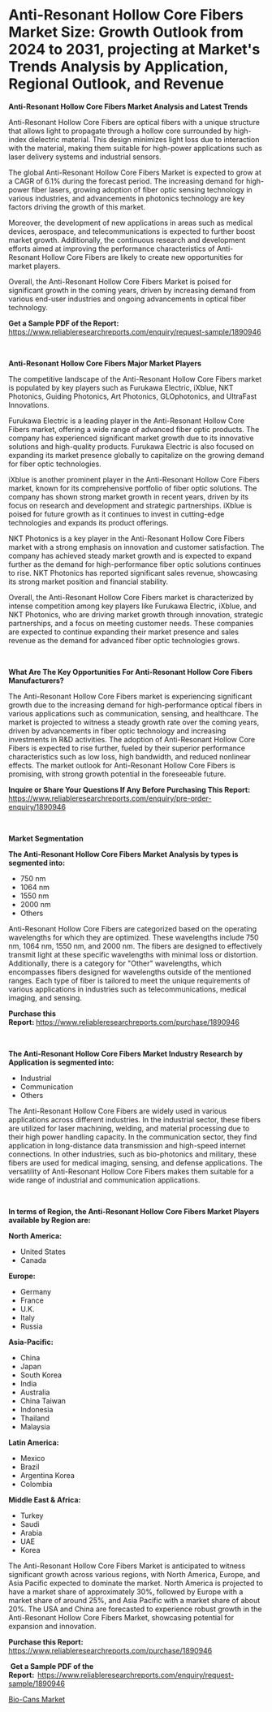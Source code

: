 <p><h1>Anti-Resonant Hollow Core Fibers Market Size: Growth Outlook from 2024 to 2031, projecting at Market's Trends Analysis by Application, Regional Outlook, and Revenue</h1></p><p><strong>Anti-Resonant Hollow Core Fibers Market Analysis and Latest Trends</strong></p>
<p><p>Anti-Resonant Hollow Core Fibers are optical fibers with a unique structure that allows light to propagate through a hollow core surrounded by high-index dielectric material. This design minimizes light loss due to interaction with the material, making them suitable for high-power applications such as laser delivery systems and industrial sensors.</p><p>The global Anti-Resonant Hollow Core Fibers Market is expected to grow at a CAGR of 6.1% during the forecast period. The increasing demand for high-power fiber lasers, growing adoption of fiber optic sensing technology in various industries, and advancements in photonics technology are key factors driving the growth of this market.</p><p>Moreover, the development of new applications in areas such as medical devices, aerospace, and telecommunications is expected to further boost market growth. Additionally, the continuous research and development efforts aimed at improving the performance characteristics of Anti-Resonant Hollow Core Fibers are likely to create new opportunities for market players.</p><p>Overall, the Anti-Resonant Hollow Core Fibers Market is poised for significant growth in the coming years, driven by increasing demand from various end-user industries and ongoing advancements in optical fiber technology.</p></p>
<p><strong>Get a Sample PDF of the Report:&nbsp;</strong> <a href="https://www.reliableresearchreports.com/enquiry/request-sample/1890946">https://www.reliableresearchreports.com/enquiry/request-sample/1890946</a></p>
<p>&nbsp;</p>
<p><strong>Anti-Resonant Hollow Core Fibers Major Market Players</strong></p>
<p><p>The competitive landscape of the Anti-Resonant Hollow Core Fibers market is populated by key players such as Furukawa Electric, iXblue, NKT Photonics, Guiding Photonics, Art Photonics, GLOphotonics, and UltraFast Innovations.</p><p>Furukawa Electric is a leading player in the Anti-Resonant Hollow Core Fibers market, offering a wide range of advanced fiber optic products. The company has experienced significant market growth due to its innovative solutions and high-quality products. Furukawa Electric is also focused on expanding its market presence globally to capitalize on the growing demand for fiber optic technologies.</p><p>iXblue is another prominent player in the Anti-Resonant Hollow Core Fibers market, known for its comprehensive portfolio of fiber optic solutions. The company has shown strong market growth in recent years, driven by its focus on research and development and strategic partnerships. iXblue is poised for future growth as it continues to invest in cutting-edge technologies and expands its product offerings.</p><p>NKT Photonics is a key player in the Anti-Resonant Hollow Core Fibers market with a strong emphasis on innovation and customer satisfaction. The company has achieved steady market growth and is expected to expand further as the demand for high-performance fiber optic solutions continues to rise. NKT Photonics has reported significant sales revenue, showcasing its strong market position and financial stability.</p><p>Overall, the Anti-Resonant Hollow Core Fibers market is characterized by intense competition among key players like Furukawa Electric, iXblue, and NKT Photonics, who are driving market growth through innovation, strategic partnerships, and a focus on meeting customer needs. These companies are expected to continue expanding their market presence and sales revenue as the demand for advanced fiber optic technologies grows.</p></p>
<p>&nbsp;</p>
<p><strong>What Are The Key Opportunities For Anti-Resonant Hollow Core Fibers Manufacturers?</strong></p>
<p><p>The Anti-Resonant Hollow Core Fibers market is experiencing significant growth due to the increasing demand for high-performance optical fibers in various applications such as communication, sensing, and healthcare. The market is projected to witness a steady growth rate over the coming years, driven by advancements in fiber optic technology and increasing investments in R&D activities. The adoption of Anti-Resonant Hollow Core Fibers is expected to rise further, fueled by their superior performance characteristics such as low loss, high bandwidth, and reduced nonlinear effects. The market outlook for Anti-Resonant Hollow Core Fibers is promising, with strong growth potential in the foreseeable future.</p></p>
<p><strong>Inquire or Share Your Questions If Any Before Purchasing This Report:</strong> <a href="https://www.reliableresearchreports.com/enquiry/pre-order-enquiry/1890946">https://www.reliableresearchreports.com/enquiry/pre-order-enquiry/1890946</a></p>
<p>&nbsp;</p>
<p><strong>Market Segmentation</strong></p>
<p><strong>The Anti-Resonant Hollow Core Fibers Market Analysis by types is segmented into:</strong></p>
<p><ul><li>750 nm</li><li>1064 nm</li><li>1550 nm</li><li>2000 nm</li><li>Others</li></ul></p>
<p><p>Anti-Resonant Hollow Core Fibers are categorized based on the operating wavelengths for which they are optimized. These wavelengths include 750 nm, 1064 nm, 1550 nm, and 2000 nm. The fibers are designed to effectively transmit light at these specific wavelengths with minimal loss or distortion. Additionally, there is a category for "Other" wavelengths, which encompasses fibers designed for wavelengths outside of the mentioned ranges. Each type of fiber is tailored to meet the unique requirements of various applications in industries such as telecommunications, medical imaging, and sensing.</p></p>
<p><strong>Purchase this Report:&nbsp;</strong><a href="https://www.reliableresearchreports.com/purchase/1890946">https://www.reliableresearchreports.com/purchase/1890946</a></p>
<p>&nbsp;</p>
<p><strong>The Anti-Resonant Hollow Core Fibers Market Industry Research by Application is segmented into:</strong></p>
<p><ul><li>Industrial</li><li>Communication</li><li>Others</li></ul></p>
<p><p>The Anti-Resonant Hollow Core Fibers are widely used in various applications across different industries. In the industrial sector, these fibers are utilized for laser machining, welding, and material processing due to their high power handling capacity. In the communication sector, they find application in long-distance data transmission and high-speed internet connections. In other industries, such as bio-photonics and military, these fibers are used for medical imaging, sensing, and defense applications. The versatility of Anti-Resonant Hollow Core Fibers makes them suitable for a wide range of industrial and communication applications.</p></p>
<p>&nbsp;</p>
<p><strong>In terms of Region, the Anti-Resonant Hollow Core Fibers Market Players available by Region are:</strong></p>
<p>
    <p> <strong> North America: </strong>
        <ul>
            <li>United States</li>
            <li>Canada</li>
        </ul>
        </p> 
    <p> <strong> Europe: </strong>
        <ul>
            <li>Germany</li>
            <li>France</li>
            <li>U.K.</li>
            <li>Italy</li>
            <li>Russia</li>
        </ul>
        </p> 
    <p> <strong> Asia-Pacific: </strong>
        <ul>
            <li>China</li>
            <li>Japan</li>
            <li>South Korea</li>
            <li>India</li>
            <li>Australia</li>
            <li>China Taiwan</li>
            <li>Indonesia</li>
            <li>Thailand</li>
            <li>Malaysia</li>
        </ul>
        </p> 
    <p> <strong> Latin America: </strong>
        <ul>
            <li>Mexico</li>
            <li>Brazil</li>
            <li>Argentina Korea</li>
            <li>Colombia</li>
        </ul>
        </p> 
    <p> <strong> Middle East & Africa: </strong>
        <ul>
            <li>Turkey</li>
            <li>Saudi</li>
            <li>Arabia</li>
            <li>UAE</li>
            <li>Korea</li>
        </ul>
    </p>
    </p>
<p><p>The Anti-Resonant Hollow Core Fibers Market is anticipated to witness significant growth across various regions, with North America, Europe, and Asia Pacific expected to dominate the market. North America is projected to have a market share of approximately 30%, followed by Europe with a market share of around 25%, and Asia Pacific with a market share of about 20%. The USA and China are forecasted to experience robust growth in the Anti-Resonant Hollow Core Fibers Market, showcasing potential for expansion and innovation.</p></p>
<p><strong>Purchase this Report: </strong><a href="https://www.reliableresearchreports.com/purchase/1890946">https://www.reliableresearchreports.com/purchase/1890946</a></p>
<p>&nbsp;<strong>Get a Sample PDF of the Report:&nbsp;&nbsp;</strong><a href="https://www.reliableresearchreports.com/enquiry/request-sample/1890946">https://www.reliableresearchreports.com/enquiry/request-sample/1890946</a></p>
<p><strong></strong></p>
<p><p><a href="https://nifty-kite-d51.notion.site/Bio-Cans-Market-Challenges-Opportunities-and-Growth-Drivers-and-Major-Market-Players-forecasted-f-837369135de24d4c9d92fe878f6dc52a">Bio-Cans Market</a></p></p>